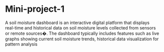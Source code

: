 # Mini-project-1
A soil moisture dashboard is an interactive digital platform that displays real-time and historical data on soil moisture levels collected from sensors or remote sources�. The dashboard typically includes features such as live graphs showing current soil moisture trends, historical data visualization for pattern analysis
